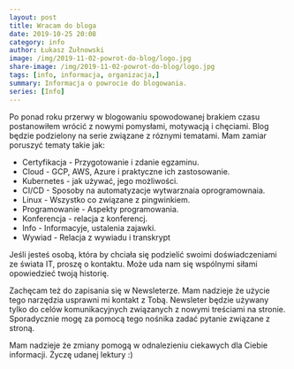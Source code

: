 ```yaml
---
layout: post
title: Wracam do bloga
date: 2019-10-25 20:08
category: info
author: Łukasz Żułnowski
image: /img/2019-11-02-powrot-do-blog/logo.jpg
share-image: /img/2019-11-02-powrot-do-blog/logo.jpg
tags: [info, informacja, organizacja,]
summary: Informacja o powrocie do blogowania.
series: [Info]
---
```


Po ponad roku przerwy w blogowaniu spowodowanej brakiem czasu postanowiłem wrócić z nowymi pomysłami, motywacją i chęciami. Blog będzie podzielony na serie związane z róznymi tematami. Mam zamiar poruszyć tematy takie jak:

* Certyfikacja - Przygotowanie i zdanie egzaminu.
* Cloud - GCP, AWS, Azure i praktyczne ich zastosowanie.
* Kubernetes - jak używać, jego możliwości.
* CI/CD - Sposoby na automatyzacje wytwarznaia oprogramownaia.
* Linux - Wszystko co związane z pingwinkiem.
* Programowanie - Aspekty programowania.
* Konferencja - relacja z konferencj.
* Info - Informacyje, ustalenia zajawki.
* Wywiad - Relacja z wywiadu i transkrypt

Jeśli jesteś osobą, która by chciała się podzielić swoimi doświadczeniami ze świata IT, proszę o kontaktu. Może uda nam się wspólnymi siłami opowiedzieć twoją historię.

Zachęcam też do zapisania się w Newsleterze. Mam nadzieje że użycie tego narzędzia usprawni mi kontakt z Tobą. Newsleter będzie używany tylko do celów komunikacyjnych związanych z nowymi treściami na stronie. Sporadycznie mogę za pomocą tego nośnika zadać pytanie związane z stroną.

Mam nadzieje że zmiany pomogą w odnalezieniu ciekawych dla Ciebie informacji. Życzę udanej lektury :)
